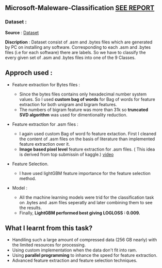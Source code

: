 ## Microsoft-Maleware-Classification  [SEE REPORT](https://github.com/vishalsingha/Microsoft-Maleware-Classification/blob/main/Malware_classification_overview_summary.pdf)

### Dataset : 
   **Source** : [Dataset](https://www.kaggle.com/c/malware-classification/data) 
   
   
   **Discription** : Dataset consist of .asm and .bytes files which are generated by PC on installing any software. Corresponding to each .asm and .bytes files (i.e for each software) there are labels. So we have to classify the every given set of .asm and .bytes files into one of the 9 Classes.
   
   
## Approch used : 

* Feature extraction for Bytes files : 
     * Since the  bytes files contains only hexadecimal number system values. So I used **custom bag of words** for Bag of words for feature extraction for both unigram and bigram features.
     * The numbers of bigram feature was more than 31k so **truncated SVD algorithm** was used for dimentionality reduction.
        
       
* Feature extraction for .asm files : 
     * I again used custom Bag of word fo feature extaction. First I cleaned the content of .asm files on the basis of literature than implemented feature extraction over it.
     * **Image based pixel level** feature extraction for .asm files. ( This idea is derived from top submissin of kaggle.) [video](https://www.youtube.com/watch?v=VLQTRlLGz5Y#t=13m11s)

* Feature Selection.
     * I have used lightGBM feature importance for the feature selection method.
               
* Model : 

   * All the machine learning models were trid for the classification task on .bytes and .asm files seperatly and later combining them to see the results.
   * Finally, <b>LightGBM performed best giving LOGLOSS : 0.009.</b>
  
## What I learnt from this task?

* Handiling such a large amount of compressed data (256 GB nearly) with the limited resources for processing.
* Using custom implementation when the data don't fit into ram.
* Using <b>parallel programming</b> to inhance the speed for feature extraction.
* Advanced feature extraction and feature selection techniques.

   
   
